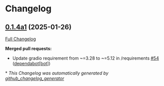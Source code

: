 # Changelog

## [0.1.4a1](https://github.com/OpenVoiceOS/ovos-tts-server/tree/0.1.4a1) (2025-01-26)

[Full Changelog](https://github.com/OpenVoiceOS/ovos-tts-server/compare/0.1.3...0.1.4a1)

**Merged pull requests:**

- Update gradio requirement from ~=3.28 to ~=5.12 in /requirements [\#54](https://github.com/OpenVoiceOS/ovos-tts-server/pull/54) ([dependabot[bot]](https://github.com/apps/dependabot))



\* *This Changelog was automatically generated by [github_changelog_generator](https://github.com/github-changelog-generator/github-changelog-generator)*
